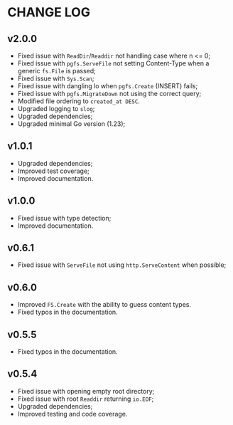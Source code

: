 # CHANGE LOG

## v2.0.0

- Fixed issue with `ReadDir`/`Readdir` not handling case where n <= 0;
- Fixed issue with `pgfs.ServeFile` not setting Content-Type when a generic `fs.File` is passed;
- Fixed issue with `Sys.Scan`;
- Fixed issue with dangling lo when `pgfs.Create` (INSERT) fails;
- Fixed issue with `pgfs.MigrateDown` not using the correct query;
- Modified file ordering to `created_at DESC`.
- Upgraded logging to `slog`;
- Upgraded dependencies;
- Upgraded minimal Go version (1.23);

## v1.0.1

- Upgraded dependencies;
- Improved test coverage;
- Improved documentation.

## v1.0.0

- Fixed issue with type detection;
- Improved documentation.

## v0.6.1

- Fixed issue with `ServeFile` not using `http.ServeContent` when possible;

## v0.6.0

- Improved `FS.Create` with the ability to guess content types.
- Fixed typos in the documentation.

## v0.5.5

- Fixed typos in the documentation.

## v0.5.4

- Fixed issue with opening empty root directory;
- Fixed issue with root `Readdir` returning `io.EOF`;
- Upgraded dependencies;
- Improved testing and code coverage.
